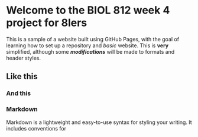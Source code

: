 # Welcome to the BIOL 812 week 4 project for 8lers
This is a sample of a website built using GitHub Pages, with the goal of learning how to set up a repository and _basic_ website. This is **very** simplified, although some **_modifications_** will be made to formats and header styles.

## Like this
### And this

### Markdown

Markdown is a lightweight and easy-to-use syntax for styling your writing. It includes conventions for

```markdown


